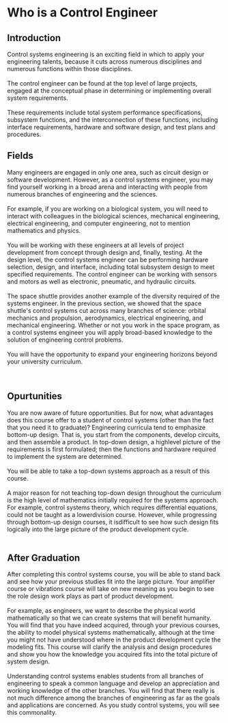 # Who is a Control Engineer

## Introduction

Control systems engineering is an exciting field in which to apply your engineering talents, because it cuts across numerous disciplines and numerous functions within those disciplines.<br><br>
The control engineer can be found at the top level of large projects, engaged at the conceptual phase in determining or implementing overall system requirements.<br><br>
These requirements include total system performance specifications, subsystem functions, and the interconnection of these functions, including interface requirements, hardware and software design, and test plans and procedures.<br>

## Fields

Many engineers are engaged in only one area, such as circuit design or software development. However, as a control systems engineer, you may find yourself working in a broad arena and interacting with people from numerous branches of engineering and the sciences. <br><br>
For example, if you are working on a biological system, you will need to interact with colleagues in the biological sciences, mechanical engineering, electrical engineering, and computer engineering, not to mention mathematics and physics.<br><br>
You will be working with these engineers at all levels of project development from concept through design and, finally, testing. At the design level, the control systems engineer can be performing hardware selection, design, and interface, including total subsystem design to meet specified requirements. The control engineer can be working with sensors and motors as well as electronic, pneumatic, and hydraulic circuits.<br><br>
The space shuttle provides another example of the diversity required of the systems engineer. In the previous section, we showed that the space shuttle's control systems cut across many branches of science: orbital mechanics and propulsion, aerodynamics, electrical engineering, and mechanical engineering. Whether or not you work in the space program, as a control systems engineer you will apply broad-based knowledge to the solution of engineering control problems.<br><br>
You will have the opportunity to expand your engineering horizons beyond your university curriculum.<br>

<br>

## Opurtunities

You are now aware of future opportunities. But for now, what advantages does this course offer to a student of control systems (other than the fact that you need it to graduate)? Engineering curricula tend to emphasize bottom-up design. That is, you start from the components, develop circuits, and then assemble a product. In top-down design, a highlevel picture of the requirements is first formulated; then the functions and hardware required to implement the system are determined.<br><br>
You will be able to take a top-down systems approach as a result of this course.
<br><br>
A major reason for not teaching top-down design throughout the curriculum is the high level of mathematics initially required for the systems approach.<br> 
For example, control systems theory, which requires differential equations, could not be taught as a lowerdivision course. However, while progressing through bottom-up design courses, it isdifficult to see how such design fits logically into the large picture of the product development cycle.<br><br>

## After Graduation

After completing this control systems course, you will be able to stand back and see how your previous studies fit into the large picture. Your amplifier course or vibrations course will take on new meaning as you begin to see the role design work plays as part of product development.<br><br>
For example, as engineers, we want to describe the physical world mathematically so that we can create systems that will benefit humanity. You will find that you have indeed acquired, through your previous courses, the ability to model physical systems mathematically, although at the time you might not have understood where in the product development cycle the modeling fits. This course will clarify the analysis and design procedures and show you how the knowledge you acquired fits into the total picture of system design.
<br><br>
Understanding control systems enables students from all branches of engineering to speak a common language and develop an appreciation and working knowledge of the other branches. You will find that there really is not much difference among the branches of engineering as far as the goals and applications are concerned. As you study control systems, you will see this commonality.

